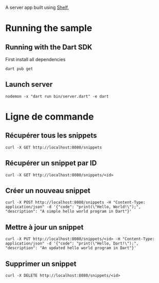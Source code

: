A server app built using [Shelf](https://pub.dev/packages/shelf),

# Running the sample

## Running with the Dart SDK
First install all dependencies

```
dart pub get
```

## Launch server
```
nodemon -x "dart run bin/server.dart" -e dart
```

# Ligne de commande

## Récupérer tous les snippets
```
curl -X GET http://localhost:8080/snippets
```
## Récupérer un snippet par ID
```
curl -X GET http://localhost:8080/snippets/<id>
```
## Créer un nouveau snippet
```
curl -X POST http://localhost:8080/snippets -H "Content-Type: application/json" -d '{"code": "print(\"Hello, World!\");", "description": "A simple hello world program in Dart"}'
```
## Mettre à jour un snippet
```
curl -X PUT http://localhost:8080/snippets/<id> -H "Content-Type: application/json" -d '{"code": "print(\"Hello, Dart!\");", "description": "An updated hello world program in Dart"}'
```
## Supprimer un snippet
```
curl -X DELETE http://localhost:8080/snippets/<id>
```